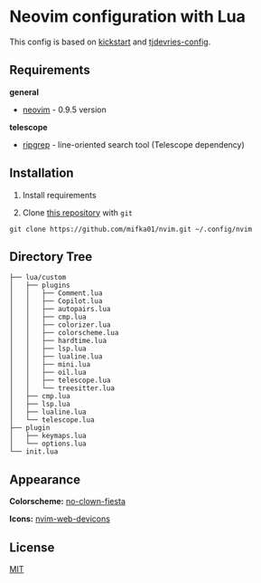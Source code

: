 # Neovim configuration with Lua

This config is based on [kickstart](https://github.com/nvim-lua/kickstart.nvim/) and [tjdevries-config](https://github.com/tjdevries/config.nvim).

## Requirements

**general**

- [neovim](https://github.com/neovim/neovim) - 0.9.5 version

**telescope**

- [ripgrep](https://github.com/BurntSushi/ripgrep) - line-oriented search tool (Telescope dependency)

## Installation

1. Install requirements

2. Clone [this repository](https://github.com/mifka01/nvim) with `git`

```term
git clone https://github.com/mifka01/nvim.git ~/.config/nvim
```

## Directory Tree

```
├── lua/custom
│   ├── plugins
│   │   ├── Comment.lua
│   │   ├── Copilot.lua
│   │   ├── autopairs.lua
│   │   ├── cmp.lua
│   │   ├── colorizer.lua
│   │   ├── colorscheme.lua
│   │   ├── hardtime.lua
│   │   ├── lsp.lua
│   │   ├── lualine.lua
│   │   ├── mini.lua
│   │   ├── oil.lua
│   │   ├── telescope.lua
│   │   └── treesitter.lua
│   ├── cmp.lua
│   ├── lsp.lua
│   ├── lualine.lua
│   └── telescope.lua
├── plugin
│   ├── keymaps.lua 
│   └── options.lua
└── init.lua
```

## Appearance

**Colorscheme:** [no-clown-fiesta](https://github.com/aktersnurra/no-clown-fiesta.nvim)

**Icons:** [nvim-web-devicons](https://github.com/kyazdani42/nvim-web-devicons)

## License

[MIT](https://choosealicense.com/licenses/mit/)
